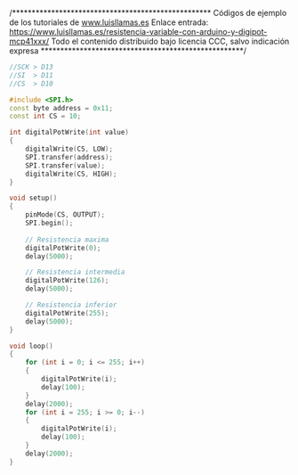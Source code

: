 /***************************************************
Códigos de ejemplo de los tutoriales de www.luisllamas.es
Enlace entrada: https://www.luisllamas.es/resistencia-variable-con-arduino-y-digipot-mcp41xxx/
Todo el contenido distribuido bajo licencia CCC, salvo indicación expresa
****************************************************/

```cpp
//SCK > D13
//SI  > D11
//CS  > D10

#include <SPI.h>
const byte address = 0x11;
const int CS = 10;

int digitalPotWrite(int value)
{
	digitalWrite(CS, LOW);
	SPI.transfer(address);
	SPI.transfer(value);
	digitalWrite(CS, HIGH);
}

void setup()
{
	pinMode(CS, OUTPUT);
	SPI.begin();
	
	// Resistencia maxima
	digitalPotWrite(0);
	delay(5000);

	// Resistencia intermedia
	digitalPotWrite(126);
	delay(5000);

	// Resistencia inferior
	digitalPotWrite(255);
	delay(5000);
}

void loop()
{
	for (int i = 0; i <= 255; i++)
	{
		digitalPotWrite(i);
		delay(100);
	}
	delay(2000);
	for (int i = 255; i >= 0; i--)
	{
		digitalPotWrite(i);
		delay(100);
	}
	delay(2000);
}
```